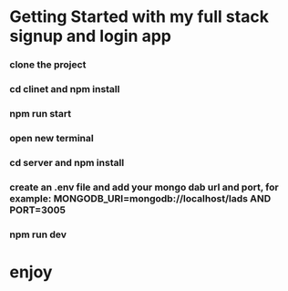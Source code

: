 # Getting Started with my full stack signup and login app

### clone the project

### cd clinet and npm install

### npm run start

### open new terminal

### cd server and npm install

### create an .env file and add your mongo dab url and port, for example: MONGODB_URI=mongodb://localhost/lads AND PORT=3005

### npm run dev

# enjoy
